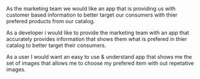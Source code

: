 As the marketing team we would like an app that is providing us with customer based information to better target our consumers with thier prefered products from our catalog. 

As a developer i would like to provide the marketing team with an app that accurately provides information that shows them what is prefered in thier catalog to better target their consumers.

As a user I would want an easy to use & understand app that shows me the set of images that allows me to choose my prefered item with out repetative images. 